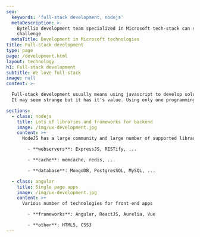 ```yaml
---
seo:
  keywords: 'full-stack development, nodejs'
  metaDescription: >-
    Bytellio development team specialized in Microsoft tech-stack can solve any
    challenge  
  metaTitle: Development in Microsoft technologies
title: Full-stack development
type: page
page: /development.html
layout: technology
h1: Full-stack development
subtitle: We love full-stack
image: null
content: >-

  Full-stack development usually means using javascript to develop solutions both for front-end and back-end.
  It may seem strange but it has it's value. Using only one programming language has benefits when it comes to finding team members, maintaining a project or use new cool technologies.

sections:
  - class: nodejs
    title: Lots of libraries and frameworks for backend
    image: /img/ux-development.jpg
    content: >+
      NodeJS has a large community and large number of supported libraries and frameworks. There are frameworks for web servers, cryptography, image processing ... everthing you really need for a modern web application

        - **webservers**: ExpressJS, RESTify, ...

        - **cache**: memcache, redis, ...

        - **database**: MongoDB, PostgresSQL, MySQL, ...

  - class: angular
    title: Single page apps
    image: /img/ux-development.jpg
    content: >+
      Various number of technologies for front-end apps

        - **frameworks**: Angular, ReactJS, Aurelia, Vue

        - **other**: HTML5, CSS3
---
```


